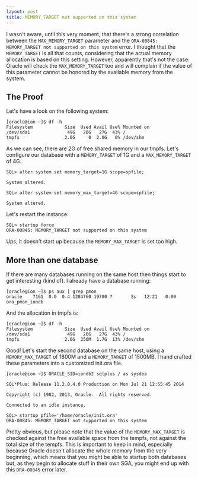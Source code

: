 ```yaml
---
layout: post
title: MEMORY_TARGET not supported on this system
---
```


I wasn't aware, until this very moment, that there's a strong correlation
between the `MAX_MEMORY_TARGET` parameter and the `ORA-00845: MEMORY_TARGET not
supported on this system` error. I thought that the `MEMORY_TARGET` is all that
counts, considering that the actual memory allocation is based on this setting.
However, apparently that's not the case: Oracle will check the `MAX_MEMORY_TARGET`
too and will complain if the value of this parameter cannot be honored by the
available memory from the system.

The Proof
---------

Let's have a look on the following system:

    [oracle@ion ~]$ df -h
    Filesystem            Size  Used Avail Use% Mounted on
    /dev/sda1              49G   20G   27G  43% /
    tmpfs                 2.0G     0  2.0G   0% /dev/shm

As we can see, there are 2G of free shared memory in our tmpfs. Let's configure
our database with a `MEMORY_TARGET` of 1G and a `MAX_MEMORY_TARGET` of 4G.

    SQL> alter system set memory_target=1G scope=spfile;

    System altered.

    SQL> alter system set memory_max_target=4G scope=spfile;

    System altered.

Let's restart the instance:

    SQL> startup force
    ORA-00845: MEMORY_TARGET not supported on this system

Ups, it doesn't start up because the `MEMORY_MAX_TARGET` is set too high.

More than one database
----------------------

If there are many databases running on the same host then things start to get
interesting (kind of). I already have a database running:

    [oracle@ion ~]$ ps aux | grep pmon
    oracle    7161  0.0  0.4 1284760 19700 ?       Ss   12:21   0:00 ora_pmon_iondb

And the allocation in tmpfs is:

    [oracle@ion ~]$ df -h
    Filesystem            Size  Used Avail Use% Mounted on
    /dev/sda1              49G   20G   27G  43% /
    tmpfs                 2.0G  250M  1.7G  13% /dev/shm

Good! Let's start the second database on the same host, using a
`MEMORY_MAX_TARGET` of 1800M and a `MEMORY_TARGET` of 1500MB. I hand crafted these
parameters into a customized init.ora file.

    [oracle@ion ~]$ ORACLE_SID=iondb2 sqlplus / as sysdba

    SQL*Plus: Release 11.2.0.4.0 Production on Mon Jul 21 12:55:45 2014

    Copyright (c) 1982, 2013, Oracle.  All rights reserved.

    Connected to an idle instance.

    SQL> startup pfile='/home/oracle/init.ora'
    ORA-00845: MEMORY_TARGET not supported on this system

Pretty obvious, but please note that the value of the `MEMORY_MAX_TARGET` is
checked against the free available space from the tempfs, not against the total
size of the tempfs. This is important to keep in mind, especially because Oracle
doesn't allocate the whole memory from the very beginning, which means that you
might be able to startup both databases but, as they begin to allocate stuff in
their own SGA, you might end up with this `ORA-00845` error later.
